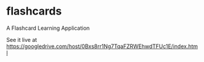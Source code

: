 flashcards
==========

A Flashcard Learning Application

See it live at https://googledrive.com/host/0Bxs8rr1Ng7TqaFZRWEhwdTFUc1E/index.html
